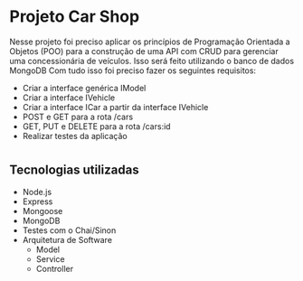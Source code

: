 # Projeto Car Shop
Nesse projeto foi preciso aplicar os princípios de Programação Orientada a Objetos (POO) para a construção de uma API com CRUD para gerenciar uma concessionária de veículos. Isso será feito utilizando o banco de dados MongoDB
Com tudo isso foi preciso fazer os seguintes requisitos:
   - Criar a interface genérica IModel
   - Criar a interface IVehicle
   - Criar a interface ICar a partir da interface IVehicle
   - POST e GET para a rota /cars
   - GET, PUT e DELETE para a rota /cars:id
   - Realizar testes da aplicação
   
#
## Tecnologias utilizadas
 - Node.js
 - Express
 - Mongoose
 - MongoDB
 - Testes com o Chai/Sinon
 - Arquitetura de Software
    - Model
    - Service
    - Controller
